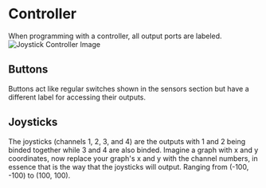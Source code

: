 # Controller
  When programming with a controller, all output ports are labeled.
![Joystick Controller Image](https://github.com/WildcatRobotics9086/9086_Unofficial_Vex_Cortex_Tutorials_And_Code/tree/main/Joystick/joystick.png?raw=true)

## Buttons
  Buttons act like regular switches shown in the sensors section but have a different label for accessing their outputs.
## Joysticks
  The joysticks (channels 1, 2, 3, and 4) are the outputs with 1 and 2 being binded together while 3 and 4 are also binded. Imagine a graph with x and y coordinates, now replace your graph's x and y with the channel numbers, in essence that is the way that the joysticks will output. Ranging from (-100, -100) to (100, 100).
